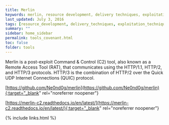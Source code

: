 ```yaml
---
title: Merlin
keywords: merlin, resource development, delivery techniques, exploitation techniques, defense evasion techniques, c2 techniques, execution techniques
last_updated: July 3, 2016
tags: [resource_development, delivery_techniques, exploitation_techniques, defense_evasion_techniques, c2_techniques, execution_techniques] 
summary: ""
sidebar: home_sidebar
permalink: tools_covenant.html
toc: false
folder: tools
---
```


Merlin is a post-exploit Command & Control (C2) tool, also known as a Remote Access Tool (RAT), that communicates using the HTTP/1.1, HTTP/2, and HTTP/3 protocols. HTTP/3 is the combination of HTTP/2 over the Quick UDP Internet Connections (QUIC) protocol. 

[https://github.com/Ne0nd0g/merlin](https://github.com/Ne0nd0g/merlin){:target="_blank" rel="noreferrer noopener"}

[https://merlin-c2.readthedocs.io/en/latest/](https://merlin-c2.readthedocs.io/en/latest/){:target="_blank" rel="noreferrer noopener"}


{% include links.html %}

